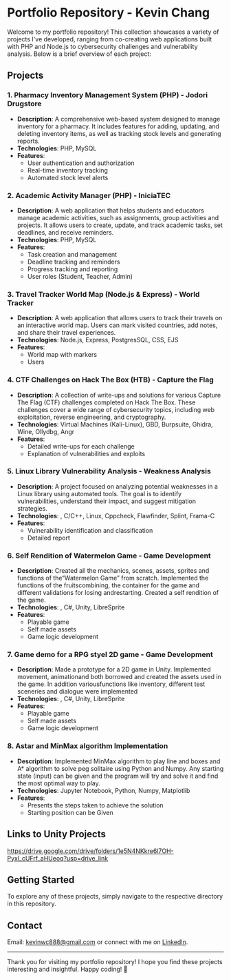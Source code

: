 # Portfolio Repository - Kevin Chang

Welcome to my portfolio repository! This collection showcases a variety of projects I've developed, ranging from co-creating web applications built with PHP and Node.js to cybersecurity challenges and vulnerability analysis. Below is a brief overview of each project:

## Projects

### 1. **Pharmacy Inventory Management System (PHP) - Jodori Drugstore**
   - **Description**: A comprehensive web-based system designed to manage inventory for a pharmacy. It includes features for adding, updating, and deleting inventory items, as well as tracking stock levels and generating reports.
   - **Technologies**: PHP, MySQL
   - **Features**:
     - User authentication and authorization
     - Real-time inventory tracking
     - Automated stock level alerts

### 2. **Academic Activity Manager (PHP) - IniciaTEC**
   - **Description**: A web application that helps students and educators manage academic activities, such as assignments, group activities and projects. It allows users to create, update, and track academic tasks, set deadlines, and receive reminders.
   - **Technologies**: PHP, MySQL
   - **Features**:
     - Task creation and management
     - Deadline tracking and reminders
     - Progress tracking and reporting
     - User roles (Student, Teacher, Admin)

### 3. **Travel Tracker World Map (Node.js & Express) - World Tracker**
   - **Description**: A web application that allows users to track their travels on an interactive world map. Users can mark visited countries, add notes, and share their travel experiences.
   - **Technologies**: Node.js, Express, PostgresSQL, CSS, EJS
   - **Features**:
     - World map with markers
     - Users

### 4. **CTF Challenges on Hack The Box (HTB) - Capture the Flag**
   - **Description**: A collection of write-ups and solutions for various Capture The Flag (CTF) challenges completed on Hack The Box. These challenges cover a wide range of cybersecurity topics, including web exploitation, reverse engineering, and cryptography.
   - **Technologies**: Virtual Machines (Kali-Linux), GBD, Burpsuite, Ghidra, Wine, Ollydbg, Angr
   - **Features**:
     - Detailed write-ups for each challenge
     - Explanation of vulnerabilities and exploits

### 5. **Linux Library Vulnerability Analysis - Weakness Analysis**
   - **Description**: A project focused on analyzing potential weaknesses in a Linux library using automated tools. The goal is to identify vulnerabilities, understand their impact, and suggest mitigation strategies.
   - **Technologies**: , C/C++, Linux, Cppcheck, Flawfinder, Splint, Frama-C
   - **Features**:
     - Vulnerability identification and classification
     - Detailed report 

### 6. **Self Rendition of Watermelon Game - Game Development**
   - **Description**: Created all the mechanics, scenes, assets, sprites and functions of the“Watermelon Game” from scratch. Implemented the functions of the fruitscombining, the container for the game and different validations for losing andrestarting. Created a self rendition of the game.
   - **Technologies**: , C#, Unity, LibreSprite
   - **Features**:
     - Playable game
     - Self made assets
     - Game logic development

### 7. **Game demo for a RPG styel 2D game - Game Development**
   - **Description**: Made a prototype for a 2D game in Unity. Implemented movement, animationand both borrowed and created the assets used in the game. In addition variousfunctions like inventory, different test sceneries and dialogue were implemented
   - **Technologies**: , C#, Unity, LibreSprite
   - **Features**:
     - Playable game
     - Self made assets
     - Game logic development

  ### 8. **Astar and MinMax algorithm Implementation**
  - **Description**: Implemented MinMax algorithm to play line and boxes and A* algorithm to solve peg solitaire using Python and Numpy. Any starting state (input) can be given and the program will try and solve it and find the most optimal way to play.
  - **Technologies**: Jupyter Notebook, Python, Numpy, Matplotlib
  - **Features**:
    - Presents the steps taken to achieve the solution
    - Starting position can be Given 

## Links to Unity Projects
https://drive.google.com/drive/folders/1e5N4NKkre6l7OH-Pyxl_cUFrf_aHUeoq?usp=drive_link

## Getting Started

To explore any of these projects, simply navigate to the respective directory in this repository.

## Contact
Email: kevinwc888@gmail.com or connect with me on [LinkedIn](https://www.linkedin.com/in/kevin-chang-7375912a1/).

---

Thank you for visiting my portfolio repository! I hope you find these projects interesting and insightful. Happy coding! 🚀

